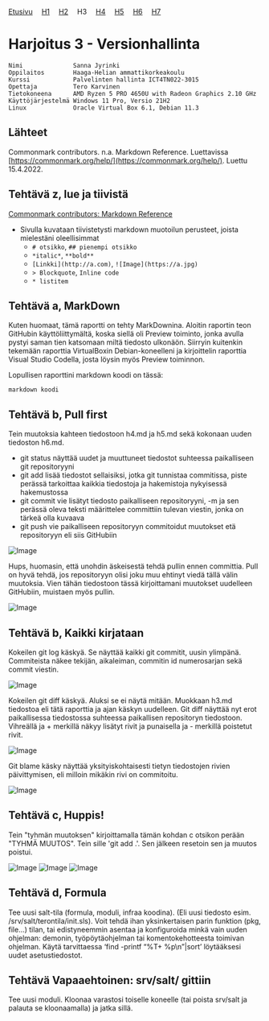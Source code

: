 [Etusivu](http://jyrinsan.github.io/palvelintenhallinta/index.html) 
&emsp;[H1](http://jyrinsan.github.io/palvelintenhallinta/h1.html)
&emsp;[H2](http://jyrinsan.github.io/palvelintenhallinta/h2.html)
&emsp;H3
&emsp;[H4](http://jyrinsan.github.io/palvelintenhallinta/h4.html)
&emsp;[H5](http://jyrinsan.github.io/palvelintenhallinta/h5.html)
&emsp;[H6](http://jyrinsan.github.io/palvelintenhallinta/h6.html)
&emsp;[H7](http://jyrinsan.github.io/palvelintenhallinta/h7.html)

# Harjoitus 3 - Versionhallinta

```
Nimi              Sanna Jyrinki
Oppilaitos        Haaga-Helian ammattikorkeakoulu
Kurssi            Palvelinten hallinta ICT4TN022-3015
Opettaja          Tero Karvinen
Tietokoneena      AMD Ryzen 5 PRO 4650U with Radeon Graphics 2.10 GHz
Käyttöjärjestelmä Windows 11 Pro, Versio 21H2
Linux             Oracle Virtual Box 6.1, Debian 11.3
```

## Lähteet

Commonmark contributors. n.a. Markdown Reference. Luettavissa [https://commonmark.org/help/](https://commonmark.org/help/). Luettu 15.4.2022.

## Tehtävä z, lue ja tiivistä

[Commonmark contributors: Markdown Reference](https://commonmark.org/help/)

* Sivulla kuvataan tiivistetysti markdown muotoilun perusteet, joista mielestäni oleellisimmat
  * `# otsikko`, `## pienempi otsikko`
  * `*italic*`, `**bold**` 
  * `[Linkki](http://a.com)`, `![Image](https://a.jpg)`
  * `> Blockquote`, ``Inline code``
  * `* listitem`

## Tehtävä a, MarkDown 

Kuten huomaat, tämä raportti on tehty MarkDownina. Aloitin raportin teon GitHubin käyttöliittymältä, koska siellä oli Preview toiminto, jonka avulla pystyi saman tien katsomaan miltä tiedosto ulkonäön. Siirryin kuitenkin tekemään raporttia VirtualBoxin Debian-koneelleni ja kirjoittelin raporttia Visual Studio Codella, josta löysin myös Preview toiminnon.

Lopullisen raporttini markdown koodi on tässä:
```
markdown koodi
```

## Tehtävä b, Pull first

Tein muutoksia kahteen tiedostoon h4.md ja h5.md sekä kokonaan uuden tiedoston h6.md. 
* git status näyttää uudet ja muuttuneet tiedostot suhteessa paikalliseen git repositoryyni
* git add lisää tiedostot sellaisiksi, jotka git tunnistaa commitissa, piste perässä tarkoittaa kaikkia tiedostoja ja hakemistoja nykyisessä hakemustossa
* git commit vie lisätyt tiedosto paikalliseen repositoryyni, -m ja sen perässä oleva teksti määrittelee committiin tulevan viestin, jonka on tärkeä olla kuvaava
* git push vie paikalliseen repositoryyn commitoidut muutokset etä repositoryyn eli siis GitHubiin

![Image](h3_images/h3_1.PNG)

Hups, huomasin, että unohdin äskeisestä tehdä pullin ennen committia. Pull on hyvä tehdä, jos repositoryyn olisi joku muu ehtinyt viedä tällä välin muutoksia. Vien tähän tiedostoon tässä kirjoittamani muutokset uudelleen GitHubiin, muistaen myös pullin.

![Image](h3_images/h3_2.PNG)


## Tehtävä b, Kaikki kirjataan

Kokeilen git log käskyä. Se näyttää kaikki git commitit, uusin ylimpänä. Commiteista näkee tekijän, aikaleiman, commitin id numerosarjan sekä commit viestin.

![Image](h3_images/h3_3.PNG)

Kokeilen git diff käskyä. Aluksi se ei näytä mitään. Muokkaan h3.md tiedostoa eli tätä raporttia ja ajan käskyn uudelleen. Git diff näyttää nyt erot paikallisessa tiedostossa suhteessa paikallisen repositoryn tiedostoon. Vihreällä ja + merkillä näkyy lisätyt rivit ja punaisella ja - merkillä poistetut rivit.

![Image](h3_images/h3_4.PNG)

Git blame käsky näyttää yksityiskohtaisesti tietyn tiedostojen rivien päivittymisen, eli milloin mikäkin rivi on commitoitu.

![Image](h3_images/h3_5.PNG)

## Tehtävä c, Huppis!

Tein "tyhmän muutoksen" kirjoittamalla tämän kohdan c otsikon perään "TYHMÄ MUUTOS". Tein sille 'git add .'. Sen jälkeen resetoin sen ja muutos poistui. 

![Image](h3_images/h3_6.PNG)
![Image](h3_images/h3_7.PNG)
![Image](h3_images/h3_8.PNG)


## Tehtävä d, Formula 

Tee uusi salt-tila (formula, moduli, infraa koodina). (Eli uusi tiedosto esim. /srv/salt/terontila/init.sls). Voit tehdä ihan yksinkertaisen parin funktion (pkg, file...) tilan, tai edistyneemmin asentaa ja konfiguroida minkä vain uuden ohjelman: demonin, työpöytäohjelman tai komentokehotteesta toimivan ohjelman. Käytä tarvittaessa ‘find -printf “%T+ %p\n”|sort’ löytääksesi uudet asetustiedostot.

## Tehtävä Vapaaehtoinen: srv/salt/ gittiin

Tee uusi moduli. Kloonaa varastosi toiselle koneelle (tai poista srv/salt ja palauta se kloonaamalla) ja jatka sillä.

